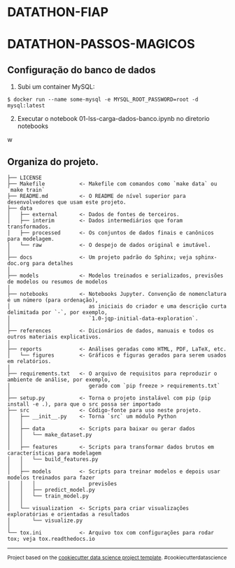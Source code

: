 # DATATHON-FIAP
DATATHON-PASSOS-MAGICOS
==============================

## Configuração do banco de dados

1. Subi um container MySQL:
```
$ docker run --name some-mysql -e MYSQL_ROOT_PASSWORD=root -d mysql:latest
```
2. Executar o notebook 01-lss-carga-dados-banco.ipynb no diretorio notebooks


w




Organiza do projeto.
------------

    ├── LICENSE
    ├── Makefile           <- Makefile com comandos como `make data` ou `make train`
    ├── README.md          <- O README de nível superior para desenvolvedores que usam este projeto.
    ├── data
    │   ├── external       <- Dados de fontes de terceiros.
    │   ├── interim        <- Dados intermediários que foram transformados.
    │   ├── processed      <- Os conjuntos de dados finais e canônicos para modelagem.
    │   └── raw            <- O despejo de dados original e imutável.
    │
    ├── docs               <- Um projeto padrão do Sphinx; veja sphinx-doc.org para detalhes
    │
    ├── models             <- Modelos treinados e serializados, previsões de modelos ou resumos de modelos
    │
    ├── notebooks          <- Notebooks Jupyter. Convenção de nomenclatura é um número (para ordenação),
    │                         as iniciais do criador e uma descrição curta delimitada por `-`, por exemplo,
    │                         `1.0-jqp-initial-data-exploration`.
    │
    ├── references         <- Dicionários de dados, manuais e todos os outros materiais explicativos.
    │
    ├── reports            <- Análises geradas como HTML, PDF, LaTeX, etc.
    │   └── figures        <- Gráficos e figuras gerados para serem usados em relatórios.
    │
    ├── requirements.txt   <- O arquivo de requisitos para reproduzir o ambiente de análise, por exemplo,
    │                         gerado com `pip freeze > requirements.txt`
    │
    ├── setup.py           <- Torna o projeto instalável com pip (pip install -e .), para que o src possa ser importado
    ├── src                <- Código-fonte para uso neste projeto.
    │   ├── __init__.py    <- Torna `src` um módulo Python
    │   │
    │   ├── data           <- Scripts para baixar ou gerar dados
    │   │   └── make_dataset.py
    │   │
    │   ├── features       <- Scripts para transformar dados brutos em características para modelagem
    │   │   └── build_features.py
    │   │
    │   ├── models         <- Scripts para treinar modelos e depois usar modelos treinados para fazer
    │   │   │                 previsões
    │   │   ├── predict_model.py
    │   │   └── train_model.py
    │   │
    │   └── visualization  <- Scripts para criar visualizações exploratórias e orientadas a resultados
    │       └── visualize.py
    │
    └── tox.ini            <- Arquivo tox com configurações para rodar tox; veja tox.readthedocs.io



--------

<p><small>Project based on the <a target="_blank" href="https://drivendata.github.io/cookiecutter-data-science/">cookiecutter data science project template</a>. #cookiecutterdatascience</small></p>



